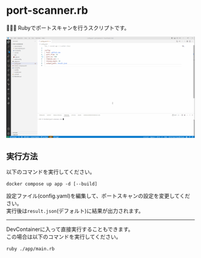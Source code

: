 # port-scanner.rb

🦐🦐🦐 Rubyでポートスキャンを行うスクリプトです。  

![成果物](docs/img/fruit.gif)  

## 実行方法

以下のコマンドを実行してください。  

```shell
docker compose up app -d [--build]
```

設定ファイル(config.yaml)を編集して、ポートスキャンの設定を変更してください。  
実行後は`result.json`(デフォルト)に結果が出力されます。  

---

DevContainerに入って直接実行することもできます。  
この場合は以下のコマンドを実行してください。  

```shell
ruby ./app/main.rb
```
